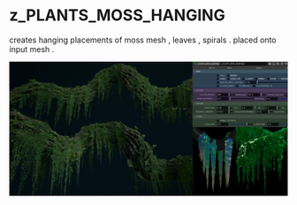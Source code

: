 # z_PLANTS_MOSS_HANGING
creates hanging placements of moss mesh , leaves , spirals . placed onto input mesh .

![z_PLANTS_MOSS_HANGING](https://raw.githubusercontent.com/CorvaeOboro/zenv/master/hip/z_PLANTS_MOSS_HANGING/z_PLANTS_MOSS_HANGING.jpg?raw=true "z_PLANTS_MOSS_HANGING")



